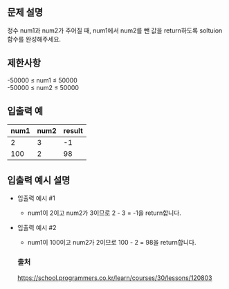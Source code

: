 ## 문제 설명
정수 num1과 num2가 주어질 때, num1에서 num2를 뺀 값을 return하도록 soltuion 함수를 완성해주세요.


## 제한사항
-50000 ≤ num1 ≤ 50000<br/>
-50000 ≤ num2 ≤ 50000

## 입출력 예

|num1|num2|result|
|------|---|---|
|2|3|-1|
|100|2|98|

## 입출력 예시 설명

* 입출력 예시 #1

  * num1이 2이고 num2가 3이므로 2 - 3 = -1을 return합니다.

* 입출력 예시 #2

  * num1이 100이고 num2가 2이므로 100 - 2 = 98을 return합니다.

  ### 출처
  https://school.programmers.co.kr/learn/courses/30/lessons/120803